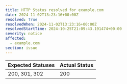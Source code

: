 ```yaml
---
title: HTTP Status resolved for example.com
date: 2024-11-02T13:23:16+00:00Z
resolved: True
resolvedWhen: 2024-11-02T13:23:16+00:00Z
resolvedStartTime: 2024-10-25T21:09:43.191474+00:00
severity: notice
affected:
  - example.com
section: issue
---
```


| Expected Statuses | Actual Status  |
|-------------------|----------------|
| 200, 301, 302 | 200 |
